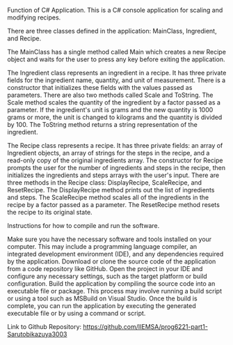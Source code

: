 Function of C# Application. 
 This is a C# console application for scaling and modifying recipes.

There are three classes defined in the application: MainClass, Ingredient, and Recipe.

The MainClass has a single method called Main which creates a new Recipe object and waits for the user to press any key before exiting the application.

The Ingredient class represents an ingredient in a recipe. It has three private fields for the ingredient name, quantity, and unit of measurement. There is a constructor that initializes these fields with the values passed as parameters. There are also two methods called Scale and ToString. The Scale method scales the quantity of the ingredient by a factor passed as a parameter. If the ingredient's unit is grams and the new quantity is 1000 grams or more, the unit is changed to kilograms and the quantity is divided by 100. The ToString method returns a string representation of the ingredient.

The Recipe class represents a recipe. It has three private fields: an array of Ingredient objects, an array of strings for the steps in the recipe, and a read-only copy of the original ingredients array. The constructor for Recipe prompts the user for the number of ingredients and steps in the recipe, then initializes the ingredients and steps arrays with the user's input. There are three methods in the Recipe class: DisplayRecipe, ScaleRecipe, and ResetRecipe. The DisplayRecipe method prints out the list of ingredients and steps. The ScaleRecipe method scales all of the ingredients in the recipe by a factor passed as a parameter. The ResetRecipe method resets the recipe to its original state.



Instructions for how to compile and run the software.

 Make sure you have the necessary software and tools installed on your computer. This may include a programming language compiler, an integrated development environment (IDE), and any dependencies required by the application.
Download or clone the source code of the application from a code repository like GitHub.
Open the project in your IDE and configure any necessary settings, such as the target platform or build configuration.
Build the application by compiling the source code into an executable file or package. This process may involve running a build script or using a tool such as MSBuild on Visual Studio.
Once the build is complete, you can run the application by executing the generated executable file or by using a command or script.


Link to Github Repository:
https://github.com/IIEMSA/prog6221-part1-Sarutobikazuya3003
